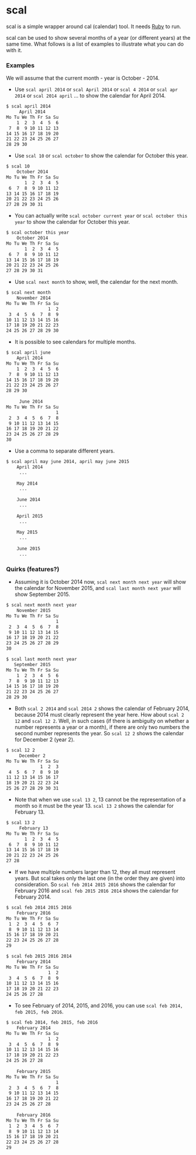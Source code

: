 scal
====

scal is a simple wrapper around cal (calendar) tool. It needs [Ruby](https://www.ruby-lang.org) to run. 

scal can be used to show several months of a year (or different years) at the same time. What follows is a list of examples to illustrate what you can do with it. 

### Examples

We will assume that the current month - year is October - 2014. 

* Use `scal april 2014` or `scal April 2014` or `scal 4 2014` or `scal apr 2014` or `scal 2014 april` ... to show the calendar for April 2014.

```sh
$ scal april 2014
     April 2014     
Mo Tu We Th Fr Sa Su
    1  2  3  4  5  6 
 7  8  9 10 11 12 13 
14 15 16 17 18 19 20 
21 22 23 24 25 26 27 
28 29 30             

```

* Use `scal 10`  or `scal october` to show the calendar for October this year. 

```sh
$ scal 10
    October 2014    
Mo Tu We Th Fr Sa Su
       1  2  3  4  5 
 6  7  8  9 10 11 12 
13 14 15 16 17 18 19 
20 21 22 23 24 25 26 
27 28 29 30 31       

```

* You can actually write `scal october current year` or `scal october this year` to show the calendar for October this year.
 
```sh
$ scal october this year
    October 2014    
Mo Tu We Th Fr Sa Su
       1  2  3  4  5 
 6  7  8  9 10 11 12 
13 14 15 16 17 18 19 
20 21 22 23 24 25 26 
27 28 29 30 31       

```

* Use `scal next month` to show, well, the calendar for the next month. 

```sh
$ scal next month
    November 2014   
Mo Tu We Th Fr Sa Su
                1  2 
 3  4  5  6  7  8  9 
10 11 12 13 14 15 16 
17 18 19 20 21 22 23 
24 25 26 27 28 29 30 

```

* It is possible to see calendars for multiple months.   

```sh
$ scal april june
    April 2014     
Mo Tu We Th Fr Sa Su
    1  2  3  4  5  6 
 7  8  9 10 11 12 13 
14 15 16 17 18 19 20 
21 22 23 24 25 26 27 
28 29 30             
                     
     June 2014     
Mo Tu We Th Fr Sa Su
                   1 
 2  3  4  5  6  7  8 
 9 10 11 12 13 14 15 
16 17 18 19 20 21 22 
23 24 25 26 27 28 29 
30                   


```

* Use a comma to separate different years.  

```sh
$ scal april may june 2014, april may june 2015
    April 2014
     ...
     
    May 2014
     ...
     
    June 2014
     ...
     
    April 2015
     ...
     
    May 2015
     ...
     
    June 2015
     ...
```

### Quirks (features?)

* Assuming it is October 2014 now, `scal next month next year` will show the calendar for November 2015, and `scal last month next year` will show September 2015. 

```sh
$ scal next month next year
    November 2015   
Mo Tu We Th Fr Sa Su
                   1 
 2  3  4  5  6  7  8 
 9 10 11 12 13 14 15 
16 17 18 19 20 21 22 
23 24 25 26 27 28 29 
30
```

```sh
$ scal last month next year
   September 2015   
Mo Tu We Th Fr Sa Su
    1  2  3  4  5  6 
 7  8  9 10 11 12 13 
14 15 16 17 18 19 20 
21 22 23 24 25 26 27 
28 29 30     

```

* Both `scal 2 2014` and `scal 2014 2` shows the calendar of February 2014, because 2014 must clearly represent the year here. How about `scal 2 12` and `scal 12 2`.  Well, in such cases (if there is ambiguity on whether a number represents a year or a month), if there are only two numbers the second number represents the year. So `scal 12 2` shows the calendar for December 2 (year 2). 

```sh
$ scal 12 2
     December 2     
Mo Tu We Th Fr Sa Su
             1  2  3 
 4  5  6  7  8  9 10 
11 12 13 14 15 16 17 
18 19 20 21 22 23 24 
25 26 27 28 29 30 31
```

* Note that when we use `scal 13 2`, 13 cannot be the representation of a month so it must be the year 13. `scal 13 2` shows the calendar for February 13. 

```sh
$ scal 13 2
     February 13    
Mo Tu We Th Fr Sa Su
       1  2  3  4  5 
 6  7  8  9 10 11 12 
13 14 15 16 17 18 19 
20 21 22 23 24 25 26 
27 28
```

* If we have multiple numbers larger than 12, they all must represent years. But scal takes only the last one (in the order they are given) into consideration. So `scal feb 2014 2015 2016` shows the calendar for February 2016 and `scal feb 2015 2016 2014` shows the calendar for February 2014.

```sh
$ scal feb 2014 2015 2016
    February 2016   
Mo Tu We Th Fr Sa Su
 1  2  3  4  5  6  7 
 8  9 10 11 12 13 14 
15 16 17 18 19 20 21 
22 23 24 25 26 27 28 
29
```

```sh
$ scal feb 2015 2016 2014
    February 2014   
Mo Tu We Th Fr Sa Su
                1  2 
 3  4  5  6  7  8  9 
10 11 12 13 14 15 16 
17 18 19 20 21 22 23 
24 25 26 27 28
```

* To see February of 2014, 2015, and 2016, you can use `scal feb 2014, feb 2015, feb 2016`. 

```sh
$ scal feb 2014, feb 2015, feb 2016
    February 2014   
Mo Tu We Th Fr Sa Su
                1  2 
 3  4  5  6  7  8  9 
10 11 12 13 14 15 16 
17 18 19 20 21 22 23 
24 25 26 27 28       
                     
    February 2015   
Mo Tu We Th Fr Sa Su
                   1 
 2  3  4  5  6  7  8 
 9 10 11 12 13 14 15 
16 17 18 19 20 21 22 
23 24 25 26 27 28    
                     
    February 2016   
Mo Tu We Th Fr Sa Su
 1  2  3  4  5  6  7 
 8  9 10 11 12 13 14 
15 16 17 18 19 20 21 
22 23 24 25 26 27 28 
29

```
